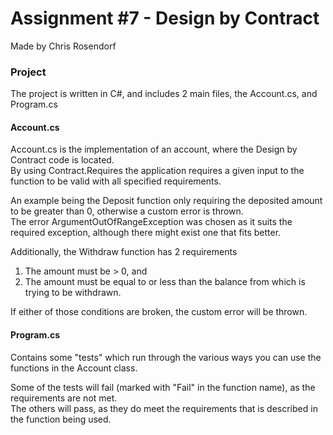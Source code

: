 # Assignment #7 - Design by Contract
  
Made by Chris Rosendorf  
  
  
### Project
  
The project is written in C#, and includes 2 main files, the Account.cs, and Program.cs  
  
  
#### Account.cs  
  
Account.cs is the implementation of an account, where the Design by Contract code is located.  
By using Contract.Requires the application requires a given input to the function to be valid with all specified requirements.  
  
An example being the Deposit function only requiring the deposited amount to be greater than 0, otherwise a custom error is thrown.  
The error ArgumentOutOfRangeException was chosen as it suits the required exception, although there might exist one that fits better.  
  
  
Additionally, the Withdraw function has 2 requirements  
1) The amount must be > 0, and  
2) The amount must be equal to or less than the balance from which is trying to be withdrawn.  
  
If either of those conditions are broken, the custom error will be thrown.
  
  
#### Program.cs  
  
Contains some "tests" which run through the various ways you can use the functions in the Account class.  
  
Some of the tests will fail (marked with "Fail" in the function name), as the requirements are not met.  
The others will pass, as they do meet the requirements that is described in the function being used.
